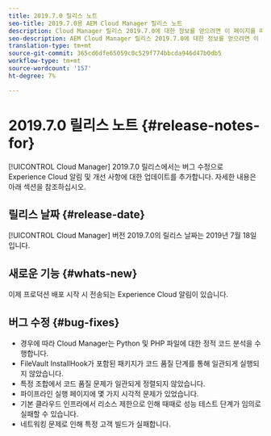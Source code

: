 ```yaml
---
title: 2019.7.0 릴리스 노트
seo-title: 2019.7.0용 AEM Cloud Manager 릴리스 노트
description: Cloud Manager 릴리스 2019.7.0에 대한 정보를 얻으려면 이 페이지를 따르십시오.
seo-description: AEM Cloud Manager 릴리스 2019.7.0에 대한 정보를 얻으려면 이 페이지를 따르십시오.
translation-type: tm+mt
source-git-commit: 365cd6dfe65059c0c529f774bbcda946d47b0db5
workflow-type: tm+mt
source-wordcount: '157'
ht-degree: 7%

---
```


# 2019.7.0 릴리스 노트 {#release-notes-for}

[!UICONTROL Cloud Manager] 2019.7.0 릴리스에서는 버그 수정으로 Experience Cloud 알림 및 개선 사항에 대한 업데이트를 추가합니다. 자세한 내용은 아래 섹션을 참조하십시오.

## 릴리스 날짜 {#release-date}

[!UICONTROL Cloud Manager] 버전 2019.7.0의 릴리스 날짜는 2019년 7월 18일입니다.

## 새로운 기능 {#whats-new}

이제 프로덕션 배포 시작 시 전송되는 Experience Cloud 알림이 있습니다.

## 버그 수정 {#bug-fixes}

* 경우에 따라 Cloud Manager는 Python 및 PHP 파일에 대한 정적 코드 분석을 수행합니다.
* FileVault InstallHook가 포함된 패키지가 코드 품질 단계를 통해 일관되게 실행되지 않았습니다.
* 특정 조합에서 코드 품질 문제가 일관되게 정렬되지 않았습니다.
* 파이프라인 실행 페이지에 몇 가지 시각적 문제가 있었습니다.
* 기본 클라우드 인프라에서 리소스 제한으로 인해 때때로 성능 테스트 단계가 임의로 실패할 수 있습니다.
* 네트워킹 문제로 인해 특정 고객 빌드가 실패합니다.